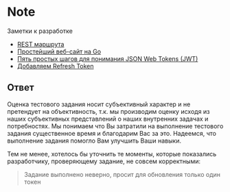 # Note
Заметки к разработке
* [REST маршрута](https://wp-kama.ru/handbook/rest/basic#routes-endpoints)
* [Простейший веб-сайт на Go](https://codex.so/go-web-server)
* [Пять простых шагов для понимания JSON Web Tokens (JWT)](https://habr.com/ru/articles/340146/)
* [Добавляем Refresh Token](https://habr.com/ru/articles/466929/)

## Ответ
Оценка тестового задания носит субъективный характер и не претендует на объективность, т.к. мы производим оценку исходя из наших субъективных представлений о наших внутренних задачах и потребностях.
Мы понимаем что Вы затратили на выполнение тестового задания существенное время и благодарим Вас за это. Надеемся, что выполнение задания помогло Вам улучшить Ваши навыки.

Тем не менее, хотелось бы уточнить те моменты, которые показались разработчику, проверяющему задание, не совсем корректными:

> Задание выполнено неверно, просит для обновления только один токен
